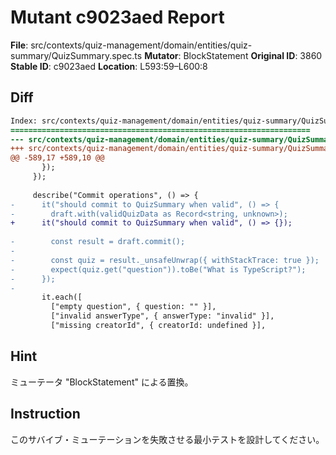 # Mutant c9023aed Report

**File**: src/contexts/quiz-management/domain/entities/quiz-summary/QuizSummary.spec.ts
**Mutator**: BlockStatement
**Original ID**: 3860
**Stable ID**: c9023aed
**Location**: L593:59–L600:8

## Diff

```diff
Index: src/contexts/quiz-management/domain/entities/quiz-summary/QuizSummary.spec.ts
===================================================================
--- src/contexts/quiz-management/domain/entities/quiz-summary/QuizSummary.spec.ts	original
+++ src/contexts/quiz-management/domain/entities/quiz-summary/QuizSummary.spec.ts	mutated #3860
@@ -589,17 +589,10 @@
       });
     });
 
     describe("Commit operations", () => {
-      it("should commit to QuizSummary when valid", () => {
-        draft.with(validQuizData as Record<string, unknown>);
+      it("should commit to QuizSummary when valid", () => {});
 
-        const result = draft.commit();
-
-        const quiz = result._unsafeUnwrap({ withStackTrace: true });
-        expect(quiz.get("question")).toBe("What is TypeScript?");
-      });
-
       it.each([
         ["empty question", { question: "" }],
         ["invalid answerType", { answerType: "invalid" }],
         ["missing creatorId", { creatorId: undefined }],
```

## Hint

ミューテータ "BlockStatement" による置換。

## Instruction

このサバイブ・ミューテーションを失敗させる最小テストを設計してください。
